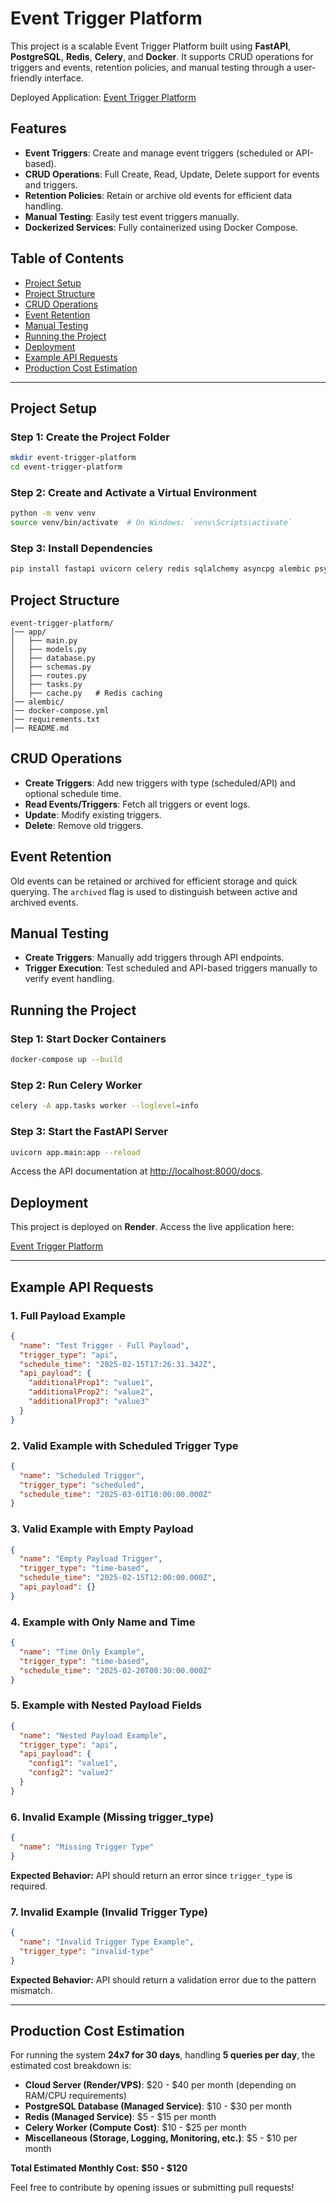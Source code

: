# Event Trigger Platform

This project is a scalable Event Trigger Platform built using **FastAPI**, **PostgreSQL**, **Redis**, **Celery**, and **Docker**. It supports CRUD operations for triggers and events, retention policies, and manual testing through a user-friendly interface.

Deployed Application: [Event Trigger Platform](https://event-trigger-platform-7svu.onrender.com/docs)

## Features
- **Event Triggers**: Create and manage event triggers (scheduled or API-based).
- **CRUD Operations**: Full Create, Read, Update, Delete support for events and triggers.
- **Retention Policies**: Retain or archive old events for efficient data handling.
- **Manual Testing**: Easily test event triggers manually.
- **Dockerized Services**: Fully containerized using Docker Compose.

## Table of Contents
- [Project Setup](#project-setup)
- [Project Structure](#project-structure)
- [CRUD Operations](#crud-operations)
- [Event Retention](#event-retention)
- [Manual Testing](#manual-testing)
- [Running the Project](#running-the-project)
- [Deployment](#deployment)
- [Example API Requests](#example-api-requests)
- [Production Cost Estimation](#production-cost-estimation)

---

## Project Setup

### Step 1: Create the Project Folder
```sh
mkdir event-trigger-platform
cd event-trigger-platform
```

### Step 2: Create and Activate a Virtual Environment
```sh
python -m venv venv
source venv/bin/activate  # On Windows: `venv\Scripts\activate`
```

### Step 3: Install Dependencies
```sh
pip install fastapi uvicorn celery redis sqlalchemy asyncpg alembic psycopg2-binary passlib pyjwt python-dotenv docker-compose
```

## Project Structure
```plaintext
event-trigger-platform/
│── app/
│   ├── main.py
│   ├── models.py
│   ├── database.py
│   ├── schemas.py
│   ├── routes.py
│   ├── tasks.py
│   ├── cache.py   # Redis caching
│── alembic/
│── docker-compose.yml
│── requirements.txt
│── README.md
```

## CRUD Operations
- **Create Triggers**: Add new triggers with type (scheduled/API) and optional schedule time.
- **Read Events/Triggers**: Fetch all triggers or event logs.
- **Update**: Modify existing triggers.
- **Delete**: Remove old triggers.

## Event Retention
Old events can be retained or archived for efficient storage and quick querying. The `archived` flag is used to distinguish between active and archived events.

## Manual Testing
- **Create Triggers**: Manually add triggers through API endpoints.
- **Trigger Execution**: Test scheduled and API-based triggers manually to verify event handling.

## Running the Project

### Step 1: Start Docker Containers
```sh
docker-compose up --build
```

### Step 2: Run Celery Worker
```sh
celery -A app.tasks worker --loglevel=info
```

### Step 3: Start the FastAPI Server
```sh
uvicorn app.main:app --reload
```

Access the API documentation at [http://localhost:8000/docs](http://localhost:8000/docs).

## Deployment
This project is deployed on **Render**. Access the live application here:

[Event Trigger Platform](https://event-trigger-platform-7svu.onrender.com/docs)

---

## Example API Requests

### 1. Full Payload Example
```json
{
  "name": "Test Trigger - Full Payload",
  "trigger_type": "api",
  "schedule_time": "2025-02-15T17:26:31.342Z",
  "api_payload": {
    "additionalProp1": "value1",
    "additionalProp2": "value2",
    "additionalProp3": "value3"
  }
}
```

### 2. Valid Example with Scheduled Trigger Type
```json
{
  "name": "Scheduled Trigger",
  "trigger_type": "scheduled",
  "schedule_time": "2025-03-01T10:00:00.000Z"
}
```

### 3. Valid Example with Empty Payload
```json
{
  "name": "Empty Payload Trigger",
  "trigger_type": "time-based",
  "schedule_time": "2025-02-15T12:00:00.000Z",
  "api_payload": {}
}
```

### 4. Example with Only Name and Time
```json
{
  "name": "Time Only Example",
  "trigger_type": "time-based",
  "schedule_time": "2025-02-20T08:30:00.000Z"
}
```

### 5. Example with Nested Payload Fields
```json
{
  "name": "Nested Payload Example",
  "trigger_type": "api",
  "api_payload": {
    "config1": "value1",
    "config2": "value2"
  }
}
```

### 6. Invalid Example (Missing trigger_type)
```json
{
  "name": "Missing Trigger Type"
}
```
**Expected Behavior:** API should return an error since `trigger_type` is required.

### 7. Invalid Example (Invalid Trigger Type)
```json
{
  "name": "Invalid Trigger Type Example",
  "trigger_type": "invalid-type"
}
```
**Expected Behavior:** API should return a validation error due to the pattern mismatch.

---

## Production Cost Estimation

For running the system **24x7 for 30 days**, handling **5 queries per day**, the estimated cost breakdown is:

- **Cloud Server (Render/VPS)**: $20 - $40 per month (depending on RAM/CPU requirements)
- **PostgreSQL Database (Managed Service)**: $10 - $30 per month
- **Redis (Managed Service)**: $5 - $15 per month
- **Celery Worker (Compute Cost)**: $10 - $25 per month
- **Miscellaneous (Storage, Logging, Monitoring, etc.)**: $5 - $10 per month

**Total Estimated Monthly Cost:** **$50 - $120**

Feel free to contribute by opening issues or submitting pull requests!

